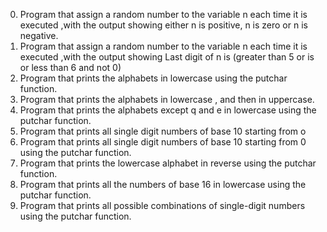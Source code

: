 0. Program that assign a random number to the variable n each time it is executed ,with the output showing either n is positive, n is zero or n is negative.
1. Program that assign a random number to the variable n each time it is executed ,with the output showing Last digit of n is (greater than 5 or is or less than 6 and not 0)
2. Program that prints the alphabets in lowercase using the putchar function.
3. Program that prints the alphabets in lowercase , and then in uppercase.
4. Program that prints the alphabets except q and e in lowercase using the putchar function.
5. Program that prints all single digit numbers of base 10 starting from o
6. Program that prints all single digit numbers of base 10 starting from 0 using the putchar function.
7. Program that prints the lowercase alphabet in reverse using the putchar function.
8. Program that prints all the numbers of base 16 in lowercase using the putchar function.
9. Program that prints all possible combinations of single-digit numbers using the putchar function.
